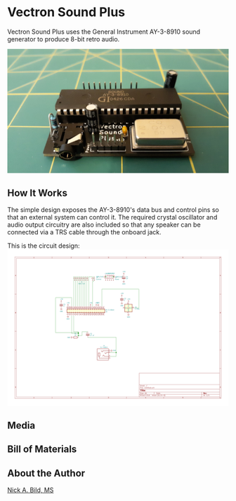 # Vectron Sound Plus

Vectron Sound Plus uses the General Instrument AY-3-8910 sound generator to produce 8-bit retro audio.

![](https://raw.githubusercontent.com/nickbild/vectron_sound_plus/main/media/vectron_audio_angle_sm.jpg)

## How It Works

The simple design exposes the AY-3-8910's data bus and control pins so that an external system can control it.  The required crystal oscillator and audio output circuitry are also included so that any speaker can be connected via a TRS cable through the onboard jack.

This is the circuit design:
![](https://raw.githubusercontent.com/nickbild/vectron_sound_plus/main/media/schematic.svg)

## Media

## Bill of Materials

## About the Author

[Nick A. Bild, MS](https://nickbild79.firebaseapp.com/#!/)
